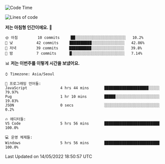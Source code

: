<!--START_SECTION:waka-->
![Code Time](http://img.shields.io/badge/Code%20Time-0%20secs-blue)

![Lines of code](https://img.shields.io/badge/%EC%A0%80%EB%8A%94%20%EC%97%AC%ED%83%9C%EA%B9%8C%EC%A7%80%20-33%20Thousand%20%EC%A4%84%EC%9D%98%20%EC%BD%94%EB%93%9C%EB%A5%BC%20%EC%9E%91%EC%84%B1%ED%96%88%EC%96%B4%EC%9A%94.-blue)

**저는 아침형 인간이에요. 🐤** 

```text
🌞 아침         10 commits     ██░░░░░░░░░░░░░░░░░░░░░░░   10.2% 
🌆 낮　         42 commits     ██████████░░░░░░░░░░░░░░░   42.86% 
🌃 저녁         39 commits     ██████████░░░░░░░░░░░░░░░   39.8% 
🌙 밤　         7 commits      █░░░░░░░░░░░░░░░░░░░░░░░░   7.14%

```


📊 **저는 이번주를 이렇게 시간을 보냈어요.** 

```text
⌚︎ Timezone: Asia/Seoul

💬 프로그래밍 언어들: 
JavaScript               4 hrs 44 mins       ████████████████████░░░░░   79.97% 
Pug                      1 hr 10 mins        █████░░░░░░░░░░░░░░░░░░░░   19.83% 
JSON                     0 secs              ░░░░░░░░░░░░░░░░░░░░░░░░░   0.2%

🔥 에디터들: 
VS Code                  5 hrs 56 mins       █████████████████████████   100.0%

💻 운영 체제들: 
Windows                  5 hrs 56 mins       █████████████████████████   100.0%

```


 Last Updated on 14/05/2022 18:50:57 UTC
<!--END_SECTION:waka-->
